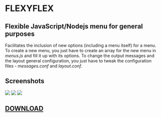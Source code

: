 # FLEXYFLEX

## Flexible JavaScript/Nodejs menu for general purposes

Facilitates the inclusion of new options (including a menu itself) for a menu. 
To create a new menu, you just have to create an array for the new menu in <i>menus.js</i> and fill it up with its options.
To change the output messages and the layout general configuration, you just have to tweak the configuration files - <i>messages.conf</i> and <i>layout.conf</i>.

## Screenshots
<img src="http://imgur.com/i9ta5qLl.png" />
<img src="http://imgur.com/sXeURVKl.png" />
<img src="http://imgur.com/Y7dA4tfl.png" />

## <a href="https://github.com/perezjquim/flexyflex/archive/master.zip"> DOWNLOAD </a>
